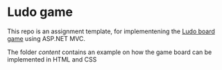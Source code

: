 # Ludo game
This repo is an assignment template, for implementening the [Ludo board game](https://en.wikipedia.org/wiki/Ludo_(board_game)) using ASP.NET MVC.

The folder *content* contains an example on how the game board can be implemented in HTML and CSS

